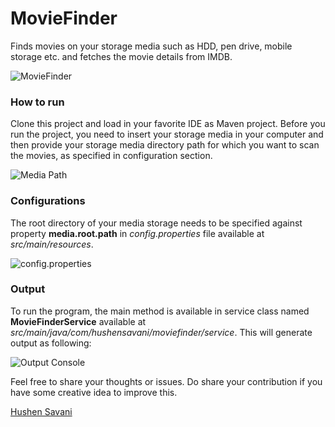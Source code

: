 # MovieFinder
Finds movies on your storage media such as HDD, pen drive, mobile storage etc. and fetches the movie details from IMDB.

![MovieFinder](https://cloud.githubusercontent.com/assets/1409894/21981827/4b3253ec-dc0f-11e6-8f57-4e2ad0e1ff32.png)

### How to run
Clone this project and load in your favorite IDE as Maven project. Before you run the project, you need to insert your storage media in your computer and then provide your storage media directory path for which you want to scan the movies, as specified in configuration section.

![Media Path](https://cloud.githubusercontent.com/assets/1409894/21981996/377d2970-dc10-11e6-8c2c-1b82045b54cc.png)



### Configurations
The root directory of your media storage needs to be specified against property **media.root.path** in *config.properties* file available at *src/main/resources*.

![config.properties](https://cloud.githubusercontent.com/assets/1409894/21966239/e9669d9a-db95-11e6-8563-b83690f816dd.png)

### Output
To run the program, the main method is available in service class named **MovieFinderService** available at *src/main/java/com/hushensavani/moviefinder/service*. This will generate output as following:

![Output Console](https://cloud.githubusercontent.com/assets/1409894/21966269/92c6d012-db96-11e6-9712-c0147ccc56b7.png)

Feel free to share your thoughts or issues. Do share your contribution if you have some creative idea to improve this.

[Hushen Savani](mailto:husen.savani1@gmail.com)
